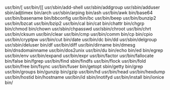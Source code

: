 usr/bin/[
usr/bin/[[
usr/sbin/add-shell
usr/sbin/addgroup
usr/sbin/adduser
sbin/adjtimex
bin/arch
usr/sbin/arping
bin/ash
usr/bin/awk
bin/base64
usr/bin/basename
bin/bbconfig
usr/bin/bc
usr/bin/beep
usr/bin/bunzip2
usr/bin/bzcat
usr/bin/bzip2
usr/bin/cal
bin/cat
bin/chattr
bin/chgrp
bin/chmod
bin/chown
usr/sbin/chpasswd
usr/sbin/chroot
usr/bin/chrt
usr/bin/cksum
usr/bin/clear
usr/bin/cmp
usr/bin/comm
bin/cp
bin/cpio
usr/bin/cryptpw
usr/bin/cut
bin/date
usr/bin/dc
bin/dd
usr/sbin/delgroup
usr/sbin/deluser
bin/df
usr/bin/diff
usr/bin/dirname
bin/dmesg
bin/dnsdomainname
usr/bin/dos2unix
usr/bin/du
bin/echo
bin/ed
bin/egrep
usr/bin/env
usr/bin/expand
usr/bin/expr
usr/bin/factor
usr/bin/fallocate
bin/false
bin/fgrep
usr/bin/find
sbin/findfs
usr/bin/flock
usr/bin/fold
usr/bin/free
bin/fsync
usr/bin/fuser
bin/getopt
sbin/getty
bin/grep
usr/bin/groups
bin/gunzip
bin/gzip
usr/bin/hd
usr/bin/head
usr/bin/hexdump
usr/bin/hostid
bin/hostname
usr/bin/id
sbin/inotifyd
usr/bin/install
bin/ionice
bin/